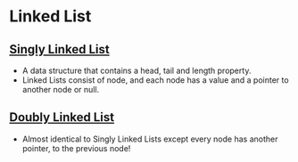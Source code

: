 # Linked List

## [Singly Linked List](singly-linked-list.function.js)
* A data structure that contains a head, tail and length property.
* Linked Lists consist of node, and each node has a value and a pointer to another node or null.

## [Doubly Linked List](doubly-linked-list.function.js)
* Almost identical to Singly Linked Lists except every node has another pointer, to the previous node!
